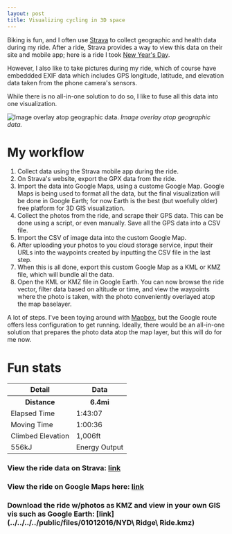 ```yaml
---
layout: post
title: Visualizing cycling in 3D space
---
```


Biking is fun, and I often use [Strava](http://strava.com) to collect geographic and health data during my ride. After a ride, Strava provides a way to view this data on their site and mobile app; here is a ride I took [New Year's Day](https://www.strava.com/activities/460853226).

However, I also like to take pictures during my ride, which of course have embeddded EXIF data which includes GPS longitude, latitude, and elevation data taken from the phone camera's sensors.

While there is no all-in-one solution to do so, I like to fuse all this data into one visualization. 

![Image overlay atop geographic data.](../../../../public/img/post_img/2016-01-01-visualizing-cycling-3d.png "Image overlay atop geographic data.")
*Image overlay atop geographic data.*

# My workflow
1. Collect data using the Strava mobile app during the ride.
2. On Strava's website, export the GPX data from the ride.
3. Import the data into Google Maps, using a custome Google Map. Google Maps is being used to format all the data, but the final visualization will be done in Google Earth; for now Earth is the best (but woefully older) free platform for 3D GIS visualization.
4. Collect the photos from the ride, and scrape their GPS data. This can be done using a script, or even manually. Save all the GPS data into a CSV file.
5. Import the CSV of image data into the custom Google Map.
6. After uploading your photos to you cloud storage service, input their URLs into the waypoints created by inputting the CSV file in the last step.
7. When this is all done, export this custom Google Map as a KML or KMZ file, which will bundle all the data.
8. Open the KML or KMZ file in Google Earth. You can now browse the ride vector, filter data based on altitude or time, and view the waypoints where the photo is taken, with the photo conveniently overlayed atop the map baselayer.

A lot of steps. I've been toying around with [Mapbox](https://www.mapbox.com), but the Google route offers less configuration to get running. Ideally, there would be an all-in-one solution that prepares the photo data atop the map layer, but this will do for me now.

# Fun stats
<table>
  <thead>
    <tr>
      <th>Detail</th>
      <th>Data</th>
    </tr>
  </thead>
  <tbody>
    <tr>
      <th>Distance</th>
      <th>6.4mi</th>
    </tr>
    <tr>
      <td>Elapsed Time</td>
      <td>1:43:07</td>
    </tr>
    <tr>
      <td>Moving Time</td>
      <td>1:00:36</td>
    </tr>
    <tr>
      <td>Climbed Elevation</td>
      <td>1,006ft</td>
    </tr>
    <tr>
      <td>556kJ</td>
      <td>Energy Output</td>
    </tr>
  </tbody>
</table>

### View the ride data on Strava: [link](https://www.strava.com/activities/460853226)

### View the ride on Google Maps here: [link](https://www.google.com/maps/d/u/1/viewer?mid=zVfxGx3ZeYjc.kGD_ozKbdMO0)

### Download the ride w/photos as KMZ and view in your own GIS vis such as Google Earth: [link](../../../../public/files/01012016/NYD\ Ridge\ Ride.kmz)
